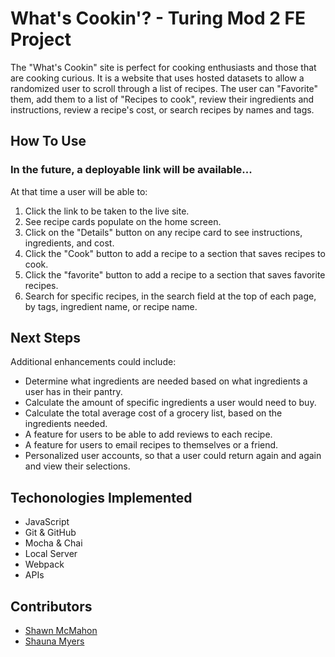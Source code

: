 # What's Cookin'? - Turing Mod 2 FE Project


The "What's Cookin" site is perfect for cooking enthusiasts and those that are cooking curious. It is a website that uses hosted datasets to allow a randomized user to scroll through a list of recipes. The user can "Favorite" them, add them to a list of "Recipes to cook", review their ingredients and instructions, review a recipe's cost, or search recipes by names and tags.

## How To Use

### In the future, a deployable link will be available...

At that time a user will be able to:

1. Click the link to be taken to the live site.
2. See recipe cards populate on the home screen.
3. Click on the "Details" button on any recipe card to see instructions, ingredients, and cost.
4. Click the "Cook" button to add a recipe to a section that saves recipes to cook.
5. Click the "favorite" button to add a recipe to a section that saves favorite recipes.
6. Search for specific recipes, in the search field at the top of each page, by tags, ingredient name, or recipe name.


## Next Steps

Additional enhancements could include:

- Determine what ingredients are needed based on what ingredients a user has in their pantry.
- Calculate the amount of specific ingredients a user would need to buy.
- Calculate the total average cost of a grocery list, based on the ingredients needed.
- A feature for users to be able to add reviews to each recipe.
- A feature for users to email recipes to themselves or a friend.
- Personalized user accounts, so that a user could return again and again and view their selections.

## Techonologies Implemented

- JavaScript
- Git & GitHub
- Mocha & Chai
- Local Server
- Webpack
- APIs

## Contributors 

- [Shawn McMahon](https://github.com/ShawnMcMahon)
- [Shauna Myers](https://github.com/ShaunaMyers)
